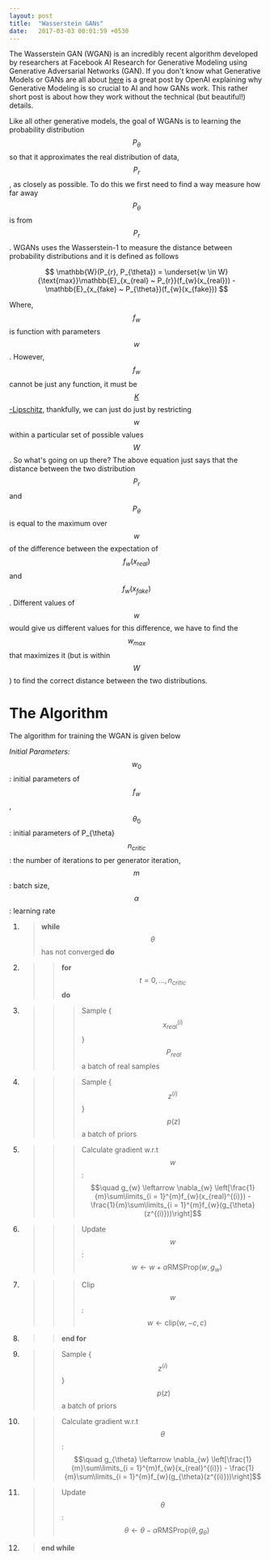 ```yaml
---
layout: post
title:  "Wasserstein GANs"
date:   2017-03-03 00:01:59 +0530
---
```


The Wasserstein GAN (WGAN) is an incredibly recent algorithm developed by researchers at Facebook AI Research for Generative Modeling using
Generative Adversarial Networks (GAN).
If you don't know what Generative Models or GANs are all about [here](https://openai.com/blog/generative-models/)
is a great post by OpenAI explaining why Generative Modeling is so crucial to AI and how GANs work. This rather short post is about how
they work without the technical (but beautiful!) details.

Like all other generative models, the goal of WGANs is to learning the probability distribution $$P_{\theta}$$ so that
it approximates the real distribution of data, $$P_{r}$$, as closely as possible. To do this we first need
to find a way measure how far away $$P_{\theta}$$ is from $$P_{r}$$. WGANs uses the Wasserstein-1 to measure
the distance between probability distributions and it is defined as follows

$$
\mathbb{W}(P_{r}, P_{\theta}) = \underset{w \in W}{\text{max}}\mathbb{E}_{x_{real} ~ P_{r}}(f_{w}(x_{real})) -
\mathbb{E}_{x_{fake} ~ P_{\theta}}(f_{w}(x_{fake})) 
$$

Where, $$f_{w}$$ is function with parameters $$w$$. However, $$f_{w}$$  cannot be just any function, it must be
[$$K$$-Lipschitz](https://en.wikipedia.org/wiki/Lipschitz_continuity), thankfully, we can just do just by restricting
$$w$$ within a particular set of possible
values $$W$$. So what's going on up there? The above equation just says that the distance
between the two distribution $$P_{r}$$ and $$P_{\theta}$$ is equal to the maximum over $$w$$ of the difference between the expectation of
$$f_{w}(x_{real})$$ and $$f_{w}(x_{fake})$$. Different values of $$w$$ would give us different values for this difference, we have to find
the $$w_{max}$$ that maximizes it (but is within $$W$$) to find the correct distance between the two distributions.

# The Algorithm
The algorithm for training the WGAN is given below

*Initial Parameters:* $$w_{0}$$: initial parameters of $$f_{w}$$, $$\theta_{0}$$: initial parameters of P_{\theta}
$$n_{critic}$$: the number of iterations to per generator iteration, $$m$$: batch size, $$\alpha$$: learning rate
 1. > **while** $$\theta$$ has not converged **do**
 2. > > **for** $$t = 0, \dots, n_{critic}$$ **do**
 3. > > > Sample {$$x_{real}^{(i)}$$} $$ ~ P_{real}$$ a batch of real samples
 4. > > > Sample {$$z^{(i)}$$} $$ ~ p(z)$$ a batch of priors
 5. > > > Calculate gradient w.r.t $$w$$:  $$\quad g_{w} \leftarrow \nabla_{w} \left[\frac{1}{m}\sum\limits_{i = 1}^{m}f_{w}(x_{real}^{(i)}) - \frac{1}{m}\sum\limits_{i = 1}^{m}f_{w}(g_{\theta}(z^{(i)}))\right]$$
 6. > > > Update $$w$$:  $$\quad w \leftarrow w + \alpha \text{RMSProp}(w, g_{w})$$
 7. > > > Clip $$w$$:  $$\quad w \leftarrow \text{clip}(w, -c, c) $$
 8. > > **end for**
 9. > > Sample {$$z^{(i)}$$} $$ ~ p(z)$$ a batch of priors
 10. > > Calculate gradient w.r.t $$\theta$$:  $$\quad g_{\theta} \leftarrow \nabla_{w} \left[\frac{1}{m}\sum\limits_{i = 1}^{m}f_{w}(x_{real}^{(i)}) - \frac{1}{m}\sum\limits_{i = 1}^{m}f_{w}(g_{\theta}(z^{(i)}))\right]$$
 11. > > Update $$\theta$$:  $$\quad \theta \leftarrow \theta - \alpha \text{RMSProp}(\theta, g_{\theta})$$
 12. > **end while**


 
